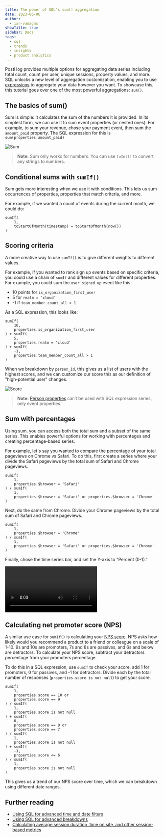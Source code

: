 ```yaml
---
title: The power of SQL’s sum() aggregation
date: 2023-06-06
author:
  - ian-vanagas
showTitle: true
sidebar: Docs
tags:
  - sql
  - trends
  - insights
  - product analytics
---
```


PostHog provides multiple options for aggregating data series including total count, count per user, unique sessions, property values, and more. SQL unlocks a new level of aggregation customization, enabling you to use [expressions](/docs/sql/expressions) to aggregate your data however you want. To showcase this, this tutorial goes over one of the most powerful aggregations: `sum()`.

## The basics of sum()

Sum is simple: it calculates the sum of the numbers it is provided. In its simplest form, we can use it to sum event properties (or nested ones). For example, to sum your revenue, chose your payment event, then sum the `amount_paid` property. The SQL expression for this is `sum(properties.amount_paid)`

![Sum](https://res.cloudinary.com/dmukukwp6/image/upload/v1710055416/posthog.com/contents/images/tutorials/hogql-sum-aggregation/sum.png)

> **Note:** Sum only works for numbers. You can use `toInt()` to convert any strings to numbers.

## Conditional sums with `sumIf()`

Sum gets more interesting when we use it with conditions. This lets us sum occurrences of properties, properties that match criteria, and more. 

For example, if we wanted a count of events during the current month, we could do:

```
sumIf(
	1, 
	toStartOfMonth(timestamp) = toStartOfMonth(now())
)
```


## Scoring criteria

A more creative way to use `sumIf()` is to give different weights to different values. 

For example, if you wanted to rank sign up events based on specific criteria, you could use a chain of `sumIf` and different values for different properties. For example, you could sum the `user signed up` event like this:

- 10 points for `is_organization_first_user`
- 5 for `realm = ‘cloud’`
- -1 if `team_member_count_all > 1`

As a SQL expression, this looks like:

```
sumIf(
	10, 
	properties.is_organization_first_user
) + sumIf(
	5,
	properties.realm = 'cloud'
) + sumIf(
	-1,
	properties.team_member_count_all > 1
)
```

When we breakdown by `person_id`, this gives us a list of users with the highest scores, and we can customize our score this as our definition of "high-potential user" changes.

![Score](https://res.cloudinary.com/dmukukwp6/image/upload/v1710055416/posthog.com/contents/images/tutorials/hogql-sum-aggregation/score.png)

> **Note:** [Person properties](/docs/getting-started/person-properties) can’t be used with SQL expression series, only event properties.

## Sum with percentages

Using sum, you can access both the total sum and a subset of the same series. This enables powerful options for working with percentages and creating percentage-based series.

For example, let's say you wanted to compare the percentage of your total pageviews on Chrome vs Safari. To do this, first create a series where your divide the Safari pageviews by the total sum of Safari and Chrome pageviews. 

```
sumIf(
	1,
	properties.$browser = 'Safari'
) / sumIf(
	1,
	properties.$browser = 'Safari' or properties.$browser = 'Chrome'
)
```

Next, do the same from Chrome. Divide your Chrome pageviews by the total sum of Safari and Chrome pageviews.

```
sumIf(
	1,
	properties.$browser = 'Chrome'
) / sumIf(
	1,
	properties.$browser = 'Safari' or properties.$browser = 'Chrome'
)
```

Finally, chose the time series bar, and set the Y-axis to "Percent (0-1)."

![Chrome vs Safari](https://res.cloudinary.com/dmukukwp6/video/upload/v1710055416/posthog.com/contents/images/tutorials/hogql-sum-aggregation/sum.mp4)

## Calculating net promoter score (NPS)

A similar use case for `sumIf()` is calculating your [NPS score](/blog/b2b-saas-product-metrics#net-promoter-score-nps). NPS asks how likely would you recommend a product to a friend or colleague on a scale of 1-10. 9s and 10s are promoters, 7s and 8s are passives, and 6s and below are detractors. To calculate your NPS score, subtract your detractors percentage from your promoters percentage.

To do this in a SQL expression, use `sumIf` to check your score, add 1 for promoters, 0 for passives, and -1 for detractors. Divide each by the total number of responses (`properties.score is not null`) to get your score.

```
sumIf(
	1,
	properties.score == 10 or
	properties.score == 9
) / sumIf(
	1,
	properties.score is not null
) + sumIf(
	0,
	properties.score == 8 or
	properties.score == 7
) / sumIf(
	1,
	properties.score is not null
) + sumIf(
	-1,
	properties.score <= 6
) / sumIf(
	1,
	properties.score is not null
)
```

This gives us a trend of our NPS score over time, which we can breakdown using different date ranges.

## Further reading

- [Using SQL for advanced time and date filters](/tutorials/hogql-date-time-filters)
- [Using SQL for advanced breakdowns](/tutorials/hogql-breakdowns)
- [Calculating average session duration, time on site, and other session-based metrics](/tutorials/session-metrics)

<NewsletterForm />